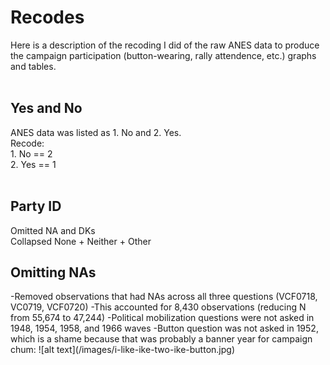 <h1>
Recodes
</h1>
Here is a description of the recoding I did of the raw ANES data to produce the campaign participation (button-wearing, rally attendence, etc.) graphs and tables.
<br>
<br>
<h2> Yes and No </h2>
ANES data was listed as 1. No and 2. Yes. <br>
Recode:<br>
1. No == 2<br>
2. Yes == 1<br>
<br>
<h2> Party ID </h2>
Omitted NA and DKs <br>
Collapsed None + Neither + Other <br>

<h2> Omitting NAs </h2>
-Removed observations that had NAs across all three questions (VCF0718, VC0719, VCF0720)
-This accounted for 8,430 observations (reducing N from 55,674 to 47,244)
-Political mobilization questions were not asked in 1948, 1954, 1958, and 1966 waves
-Button question was not asked in 1952, which is a shame because that was probably a banner year for campaign chum:
![alt text](/images/i-like-ike-two-ike-button.jpg)
